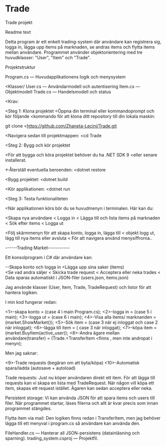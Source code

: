 # Trade 
Trade projekt

Readme text


Detta program är ett enkelt trading-system där användare kan registrera sig, logga in, lägga upp items på marknaden, se andras items och flytta items mellan användare. Programmet använder objektorientering med tre huvudklasser: "User", "Item" och "Trade".

Projektstruktur

Program.cs — Huvudapplikationens logik och menysystem

<Klasser/
User.cs — Användarmodell och autentisering
Item.cs — Objektmodell
Trade.cs — Handelsmodell och status


<Krav:

<Steg 1: Klona projektet
<Öppna din terminal eller kommandoprompt och kör följande <kommando för att klona ditt repository till din lokala maskin:

git clone 
<https://github.com/Zhaneta-Lecini/Trade.git

<Navigera sedan till projektmappen:
<cd Trade 

<Steg 2: Bygg och kör projektet

<För att bygga och köra projektet behöver du ha .NET SDK 9 <eller senare installerat.

<-Återställ eventuella beroenden:
<dotnet restore

<Bygg projektet:
<dotnet build

<Kör applikationen:
<dotnet run

<Steg 3: Testa funktionaliteten

<När applikationen körs bör du se huvudmenyn i terminalen. Här kan du:

<Skapa nya användare
< Logga in
< Lägga till och lista items på marknaden
< Sök efter items
< Logga ut

<Följ skärmmenyn för att skapa konto, logga in, lägga till 
< objekt logg ut, lägg till nya items eller avsluta
< För att navigera använd menysiffrorna..



------Trading Market-----------

Ett konsolprogram i C# där användare kan:

--Skapa konto och logga in 
 <Lägga upp sina saker (items)  
<Se vad andra säljer
< Skicka trade request
< Acceptera eller neka trades
< Data sparas automatiskt i JSON-filer (users.json, items.json)

Jag använde klasser (User, Item, Trade, TradeRequest) och listor för att hantera logiken.


I min kod fungerar redan:

<1>-skapa konto = (case 4 i main Program.cs);
<2>-logga in = (case 5 i main);
<3>-logga ut = (case 6 i main);
<4>-Visa alla items/ marknanden = (market.ShowMarket());
<5>-Sök item = (case 3 när ej inloggat och case 2 när inloggat);
<6>-lägga till item = ( case 3 när inloggat); 
<7>-köpa item = (market.BuyItem(active_user));
<8>-Andra ägare mellan användare(transfer) = (Trade.<TransferItem <finns ,  men inte andropat i menyn);

Men jag saknar:

<9>-Trade requests (begäran om att byta/köpa)
<10>-Automatisk spara/ladda (autosave + autoload)

Trade requests:
Just nu köper användaren direkt ett item. För att lägga till requests kan vi skapa en lista med TradeRequest. När någon vill köpa ett item, skapas ett request istället. Ägaren kan sedan acceptera eller neka.

Persistent storage:
Vi kan använda JSON för att spara items och users till filer. När programmet startar, läses filerna och allt är kvar precis som innan programmet stängdes.

Flytta item via mail:
Den logiken finns redan i TransferItem, men jag behöver lägga till ett menyval i program.cs så användare kan använda den.


FileHandler.cs — Hanterar all JSON-persistens (datainläsning och sparning). 
trading_system.csproj — Projektfil. 
